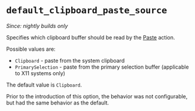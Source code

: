 # `default_clipboard_paste_source`

*Since: nightly builds only*

Specifies which clipboard buffer should be read by the
[Paste](../keyassignment/Paste.md) action.

Possible values are:

* `Clipboard` - paste from the system clipboard
* `PrimarySelection` - paste from the primary selection buffer (applicable to X11 systems only)

The default value is `Clipboard`.

Prior to the introduction of this option, the behavior was not configurable,
but had the same behavior as the default.
